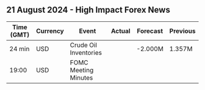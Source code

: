## 21 August 2024 - High Impact Forex News

| Time (GMT) | Currency | Event | Actual | Forecast | Previous |
|------|----------|-------|--------|----------|----------|
| 24 min | USD | Crude Oil Inventories |  | -2.000M | 1.357M |
| 19:00 | USD | FOMC Meeting Minutes |  |  |  |
